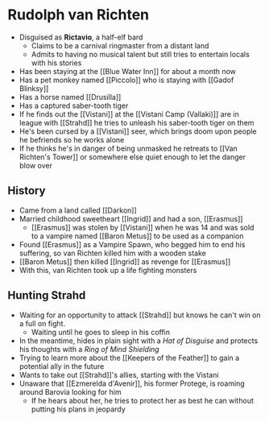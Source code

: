 # Rudolph van Richten

* Disguised as **Rictavio**, a half-elf bard
  * Claims to be a carnival ringmaster from a distant land
  * Admits to having no musical talent but still tries to entertain locals with his stories
* Has been staying at the [[Blue Water Inn]] for about a month now
* Has a pet monkey named [[Piccolo]] who is staying with [[Gadof Blinksy]]
* Has a horse named [[Drusilla]]
* Has a captured saber-tooth tiger
* If he finds out the [[Vistani]] at the [[Vistani Camp (Vallaki)]] are in league with [[Strahd]] he tries to unleash his saber-tooth tiger on them
* He's been cursed by a [[Vistani]] seer, which brings doom upon people he befriends so he works alone
* If he thinks he's in danger of being unmasked he retreats to [[Van Richten's Tower]] or somewhere else quiet enough to let the danger blow over

## History
* Came from a land called [[Darkon]]
* Married childhood sweetheart [[Ingrid]] and had a son, [[Erasmus]]
  * [[Erasmus]] was stolen by [[Vistani]] when he was 14 and was sold to a vampire named [[Baron Metus]] to be used as a companion
* Found [[Erasmus]] as a Vampire Spawn, who begged him to end his suffering, so van Richten killed him with a wooden stake
* [[Baron Metus]] then killed [[Ingrid]] as revenge for [[Erasmus]]
* With this, van Richten took up a life fighting monsters

## Hunting Strahd
* Waiting for an opportunity to attack [[Strahd]] but knows he can't win on a full on fight.
  * Waiting until he goes to sleep in his coffin
* In the meantime, hides in plain sight with a _Hat of Disguise_ and protects his thoughts with a _Ring of Mind Shielding_
* Trying to learn more about the [[Keepers of the Feather]] to gain a potential ally in the future
* Wants to take out [[Strahd]]'s allies, starting with the Vistani
* Unaware that [[Ezmerelda d'Avenir]], his former Protege, is roaming around Barovia looking for him
  * If he hears about her, he tries to protect her as best he can without putting his plans in jeopardy